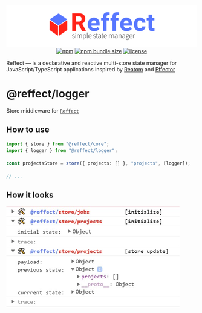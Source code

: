 <div align="center">

[![reffect logo](https://raw.githubusercontent.com/acacode/reffect/master/assets/reffect.png)](https://github.com/acacode/reffect)  
[![npm](https://img.shields.io/npm/v/@reffect/logger?style=flat-square&color=blue)](https://www.npmjs.com/package/@reffect/logger)
[![npm bundle size](https://img.shields.io/bundlephobia/minzip/@reffect/logger?style=flat-square&color=blue)](https://bundlephobia.com/result?p=@reffect/logger)
[![license](https://img.shields.io/github/license/acacode/reffect?style=flat-square&color=blue)](https://github.com/acacode/reffect)

<div align="left">

Reffect — is a declarative and reactive multi-store state manager for JavaScript/TypeScript applications inspired by [Reatom](https://github.com/artalar/reatom) and [Effector](https://github.com/zerobias/effector)

# @reffect/logger

Store middleware for [`Reffect`](https://github.com/acacode/reffect)

## How to use

```ts
import { store } from "@reffect/core";
import { logger } from "@reffect/logger";

const projectsStore = store({ projects: [] }, "projects", [logger]);

// ...
```

## How it looks

![example-image](./assets/logger-example.jpg)
